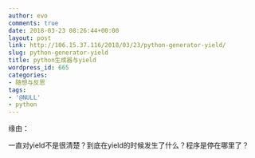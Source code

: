 ```yaml
---
author: evo
comments: true
date: 2018-03-23 08:26:44+00:00
layout: post
link: http://106.15.37.116/2018/03/23/python-generator-yield/
slug: python-generator-yield
title: python生成器与yield
wordpress_id: 665
categories:
- 随想与反思
tags:
- '@NULL'
- python
---
```


缘由：

一直对yield不是很清楚？到底在yield的时候发生了什么？程序是停在哪里了？
